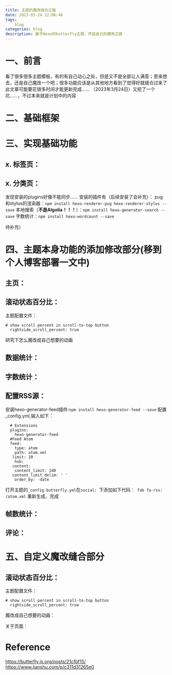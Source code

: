 ```yaml
---
title: 主题的魔改缝合之路
date: 2023-03-24 22:06:46
tags:
    blog
categories: blog
description: 基于Hexo的butterfly主题，开启自己的魔改之路
---
```

一、前言
====

看了很多很多主题模板，有的有自己动心之处，但是又不是全部让人满意；思来想去，还是自己魔改一个吧；很多功能应该是从其他地方看到了觉得好就缝合过来了
此文章可能要花很多时间才能更新完成……
（2023年3月24日）又挖了一个坑……，不过本来就是计划中的内容

二、基础框架
====


三、实现基础功能
====
x. 标签页：
---

x. 分类页：
---


发现安装的plugins好像不能同步……
安装的插件有（后续安装了会补充）：
pug和stylus的渲染器：`npm install hexo-renderer-pug hexo-renderer-stylus --save`
本地搜索（**不是Algolia！！！**）：`npm install hexo-generator-search --save`
字数统计：`npm install hexo-wordcount --save`

待补充）

四、主题本身功能的添加修改部分(移到个人博客部署一文中)
====

主页：
---



滚动状态百分比：
---

主题配置文件：
```
# show scroll percent in scroll-to-top button
  rightside_scroll_percent: true
```
研究下怎么魔改成自己想要的动画



数据统计：
---





字数统计：
---



配置RSS源：
---

安装hexo-generator-feed插件:`npm install hexo-generator-feed --save`
配置_config.yml,输入如下：
```
  # Extensions
  plugins:
    hexo-generator-feed
  #Feed Atom
  feed:
    type: atom
    path: atom.xml
   limit: 20
    hub:
   content:
    content_limit: 140
   content_limit_delim: ' '
    order_by: -date
```
打开主题的`_config.butterfly.yml`在`social: `下添加如下代码：` fab fa-rss: /atom.xml`
重新生成，完成


帧数统计：
---

评论：
---

五、自定义魔改缝合部分
====

滚动状态百分比：
---

主题配置文件：
```
# show scroll percent in scroll-to-top button
  rightside_scroll_percent: true
```
魔改成自己想要的动画：

关于页面：


Reference
====
https://butterfly.js.org/posts/21cfbf15/
https://www.jianshu.com/p/c311d31265e0


